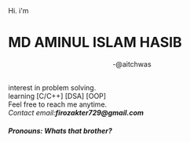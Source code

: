 <div>
  Hi. i'm <b><h1>MD AMINUL ISLAM HASIB</h1></b><p align="center">-@aitchwas</p>
  <br>interest in problem solving.
  <br>learning [C/C++] [DSA] [OOP]
  <br>Feel free to reach me anytime.
  <br><i>Contact email:</i><i><b>firozakter729@gmail.com</b></i>
  <br><h5>Pronouns: Whats that brother?</h5>
  <Looking for something cool>
</div>

